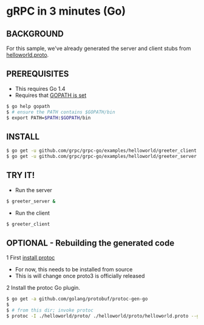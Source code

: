 gRPC in 3 minutes (Go)
======================

BACKGROUND
-------------
For this sample, we've already generated the server and client stubs from [helloworld.proto](examples/helloworld/proto/helloworld.proto).

PREREQUISITES
-------------

- This requires Go 1.4
- Requires that [GOPATH is set](https://golang.org/doc/code.html#GOPATH)
```sh
$ go help gopath
$ # ensure the PATH contains $GOPATH/bin
$ export PATH=$PATH:$GOPATH/bin
```

INSTALL
-------

```sh
$ go get -u github.com/grpc/grpc-go/examples/helloworld/greeter_client
$ go get -u github.com/grpc/grpc-go/examples/helloworld/greeter_server
```

TRY IT!
-------

- Run the server
```sh
$ greeter_server &
```

- Run the client
```sh
$ greeter_client
```

OPTIONAL - Rebuilding the generated code
----------------------------------------

1 First [install protoc](https://github.com/google/protobuf/blob/master/INSTALL.txt)
  - For now, this needs to be installed from source
  - This is will change once proto3 is officially released

2 Install the protoc Go plugin.
```sh
$ go get -a github.com/golang/protobuf/protoc-gen-go
$
$ # from this dir; invoke protoc
$ protoc -I ./helloworld/proto/ ./helloworld/proto/helloworld.proto --go_out=plugins=grpc:helloworld
```
